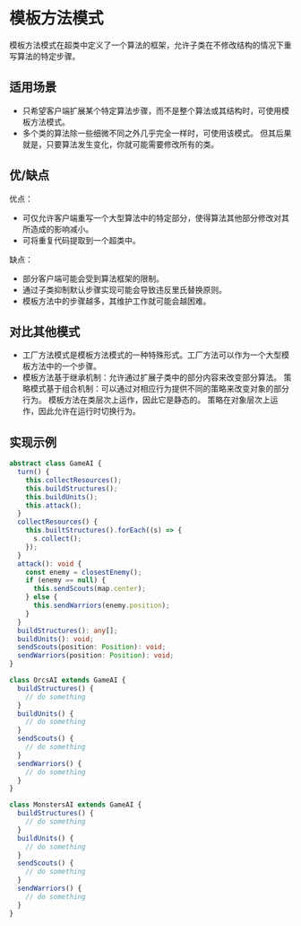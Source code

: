 # 模板方法模式

模板方法模式在超类中定义了一个算法的框架，允许子类在不修改结构的情况下重写算法的特定步骤。

## 适用场景

- 只希望客户端扩展某个特定算法步骤，而不是整个算法或其结构时，可使用模板方法模式。
- 多个类的算法除一些细微不同之外几乎完全一样时，可使用该模式。
  但其后果就是，只要算法发生变化，你就可能需要修改所有的类。

## 优/缺点

优点：

- 可仅允许客户端重写一个大型算法中的特定部分，使得算法其他部分修改对其所造成的影响减小。
- 可将重复代码提取到一个超类中。

缺点：

- 部分客户端可能会受到算法框架的限制。
- 通过子类抑制默认步骤实现可能会导致违反里氏替换原则。
- 模板方法中的步骤越多，其维护工作就可能会越困难。

## 对比其他模式

- 工厂方法模式是模板方法模式的一种特殊形式。工厂方法可以作为一个大型模板方法中的一个步骤。
- 模板方法基于继承机制：允许通过扩展子类中的部分内容来改变部分算法。
  策略模式基于组合机制：可以通过对相应行为提供不同的策略来改变对象的部分行为。
  模板方法在类层次上运作，因此它是静态的。
  策略在对象层次上运作，因此允许在运行时切换行为。

## 实现示例

```ts
abstract class GameAI {
  turn() {
    this.collectResources();
    this.buildStructures();
    this.buildUnits();
    this.attack();
  }
  collectResources() {
    this.builtStructures().forEach((s) => {
      s.collect();
    });
  }
  attack(): void {
    const enemy = closestEnemy();
    if (enemy == null) {
      this.sendScouts(map.center);
    } else {
      this.sendWarriors(enemy.position);
    }
  }
  buildStructures(): any[];
  buildUnits(): void;
  sendScouts(position: Position): void;
  sendWarriors(position: Position): void;
}

class OrcsAI extends GameAI {
  buildStructures() {
    // do something
  }
  buildUnits() {
    // do something
  }
  sendScouts() {
    // do something
  }
  sendWarriors() {
    // do something
  }
}

class MonstersAI extends GameAI {
  buildStructures() {
    // do something
  }
  buildUnits() {
    // do something
  }
  sendScouts() {
    // do something
  }
  sendWarriors() {
    // do something
  }
}
```
